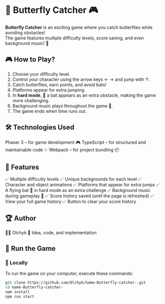 # 🦋 Butterfly Catcher 🎮

**Butterfly Catcher** is an exciting game where you catch butterflies while avoiding obstacles!  
The game features multiple difficulty levels, score saving, and even background music! 🎵  

## 🎮 How to Play?
1. Choose your difficulty level.
2. Control your character using the arrow keys ← → and jump with ↑.
3. Catch butterflies, earn points, and avoid bats!
4. Platforms appear for extra jumping.
5. In **hard mode**, 🦇 a bat appears as an extra obstacle, making the game more challenging.
6. Background music plays throughout the game 🎵.
7. The game ends when time runs out.


## 🛠 Technologies Used
Phaser 3 – for game development 🎮
TypeScript – for structured and maintainable code ✨
Webpack – for project bundling 📦

## 📌 Features
✅ Multiple difficulty levels
✅ Unique backgrounds for each level
✅ Character and object animations
✅ Platforms that appear for extra jumps
✅ A flying bat 🦇 in hard mode as an extra challenge
✅ Background music during gameplay 🎵
✅ Score history saved (until the page is refreshed)
✅ View your full game history
✅ Button to clear your score history

## 🏆 Author
👩‍💻 Olchyk
🎨 Idea, code, and implementation

## 🚀 Run the Game
### 🔹 Locally
To run the game on your computer, execute these commands:

```sh
git clone https://github.com/Olchyk/Game-Butterfly-catcher-.git
cd Game-Butterfly-catcher-
npm install
npm run start
